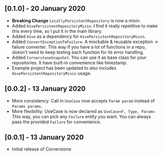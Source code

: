 ## [0.1.0] - 20 January 2020
- **Breaking Change** `LocallyPersistentRepository` is now a mixin.
- Added `HivePersistentRepositoryMixin`. I find it really repetitive to make this every time, so I put it in the main library.
- Added `Hive` as a dependency for `HivePersistentRepositoryMixin`.
- Added `ConvertExceptionToFailure`. A mockable & reusable exception -> failure converter. This way if you have a lot of functions in a repo, doesn't need to keep testing each function for its error handling.
- Added `CornerstoneSnapshot`. You can use it as base class for your repositories. It have built-in convenience like timestamp.
- Example project has been updated to also includes `HivePersistentRepositoryMixin` usage.

## [0.0.2] - 13 January 2020
- More consistency: Call in `UseCase` now accepts `Param param` instead of `Params params`.
- More flexibility: UseCase is now declared as `UseCase<F, Type, Param>`. This way, you can pick any `Failure` entity you want. You can always pass the provided `Failure` for convenience.

## [0.0.1] - 13 January 2020
- Initial release of Cornerstone